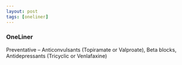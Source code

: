 ```yaml
---
layout: post
tags: [oneliner]
---
```



### OneLiner

Preventative – Anticonvulsants (Topiramate or Valproate), Beta blocks, Antidepressants (Tricyclic or Venlafaxine)
